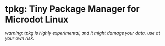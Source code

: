 
# tpkg: Tiny Package Manager for Microdot Linux

*warning: tpkg is highly experimental, and it might damage your data.
use at your own risk.*

